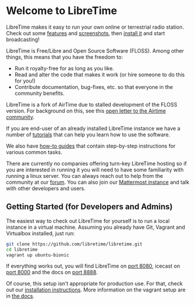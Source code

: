
Welcome to LibreTime
====================

LibreTime makes it easy to run your own online or terrestrial radio station. Check out some [features](features.md) and [screenshots](features.md#screenshots), then [install it](install.md) and start broadcasting!

LibreTime is Free/Libre and Open Source Software (FLOSS). Among other things, this means that you have the freedom to:

* Run it royalty-free for as long as you like.
* Read and alter the code that makes it work (or hire someone to do this for you!)
* Contribute documentation, bug-fixes, etc. so that everyone in the community benefits.

LibreTime is a fork of AirTime due to stalled development of the FLOSS version. For background on this, see this [open letter to the Airtime community](https://gist.github.com/hairmare/8c03b69c9accc90cfe31fd7e77c3b07d).

If you are end-user of an already installed LibreTime instance we have a number of [tutorials](manual/tutorials/index.md) that can help you learn how to use the software.

We also have [how-to guides](manual/howtos) that contain step-by-step instructions for various common tasks.

There are currently no companies offering turn-key LibreTime hosting so if you are interested in running it you will need to have some familiarity with running a linux server. You can always reach out to help from the community at our [forum](http://discourse.libretime.org). You can also join our [Mattermost instance](https://chat.libretime.org/) and talk with other developers and users.

Getting Started (for Developers and Admins)
---------------

The easiest way to check out LibreTime for yourself is to run a local instance in a virtual machine. Assuming you already have Git, Vagrant and Virtualbox installed, just run:

```bash
git clone https://github.com/libretime/libretime.git
cd libretime
vagrant up ubuntu-bionic
```

If everything works out, you will find LibreTime on [port 8080](http://localhost:8080), icecast on [port 8000](http://localhost:8000) and the docs on [port 8888](http://localhost:8888).

Of course, this setup isn't appropriate for production use. For that, check out our [installation instructions](install.md). More information on the vagrant setup are in [the docs](vagrant.md).
